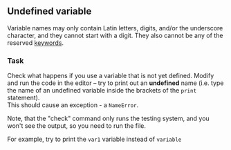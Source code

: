 ## Undefined variable

Variable names may only contain Latin letters, digits, and/or the underscore 
character, and they cannot start with a digit. They also cannot be any of the 
reserved <a href="https://docs.python.org/3/reference/lexical_analysis.html#keywords">keywords</a>.

### Task
Check what happens if you use a variable that is not yet defined. Modify and run the code in the editor – try to print out an **undefined** name (i.e. type the name of an undefined variable inside the brackets of the `print` statement).  
This should cause an exception - a `NameError`.

Note, that the "check" command only runs the testing system, and you won't see the output, so you need to run the file.

<div class="hint">For example, try to print the <code>var1</code> variable instead of <code>variable</code></div>
